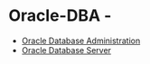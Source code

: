 # Oracle-DBA -
* <a href="https://github.com/dev-kumaresan/Oracle-DBA/blob/main/Introduction.md">Oracle Database Administration</a>
* <a href="https://github.com/dev-kumaresan/Oracle-DBA/blob/main/Oracle-Database-Server.md">Oracle Database Server</a>
